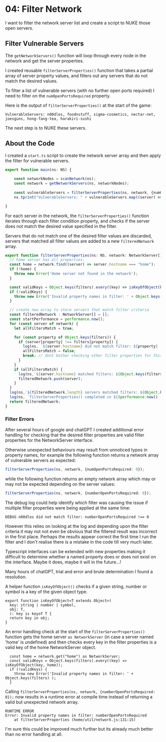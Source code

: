 # 04: Filter Network

I want to filter the network server list and create a script to NUKE those open servers.

## Filter Vulnerable Servers

The `getNetworkServers()` function will loop through every node in the network and get the server properties.

I created reusable `filterServerProperties()` function that takes a partial array of server property values, and filters out any servers that do not match the desired values. 

To filter a list of vulnerable servers (with no further open ports required) I need to filter on the `numOpenPortsRequired` property. 

Here is the output of `filterServerProperties()` at the start of the game:

`VulnerableServers: n00dles, foodnstuff, sigma-cosmetics, nectar-net, joesguns, hong-fang-tea, harakiri-sushi`

The next step is to NUKE these servers.

## About the Code

I created a `start.ts` script to create the network server array and then apply the filter for vulnerable servers. 

``` Typescript
export function main(ns: NS) {
    
    const networkNodes = scanNetwork(ns);
    const network = getNetworkServers(ns, networkNodes);
    
    const vulnerableServers = filterServerProperties(ns, network, {numOpenPortsRequired: 0});
    ns.tprint("VulnerableServers: " + vulnerableServers.map((server) => server.hostname).join(", "));

}
```
For each server in the network, the `filterServerProperties()` function iterates through each filter condition property, and checks if the server does not match the desired value specified in the filter.

Servers that do not match one of the desired filter values are discarded, servers that matched all filter values are added to a new `filteredNetwork` array.

``` typescript
export function filterServerProperties(ns: NS, network: NetworkServer[], filters: Partial<NetworkServer>): NetworkServer[] {
  // home server has all properties. 
  const home = network.find((server) => server.hostname === "home");
  if (!home) {
    throw new Error('Home server not found in the network');
  }

  const validKeys = Object.keys(filters).every((key) => isKeyOfObject(key, home));
  if (!validKeys) {
    throw new Error('Invalid property names in filter: ' + Object.keys(filters) );
  }

  // create new array to store servers that match filter criteria
  const filteredNetwork : NetworkServer[] = [];
  const startPerformance = performance.now();
  for (const server of network) {
    let allFiltersMatch = true;

    for (const property of Object.keys(filters)) {
      if (server[property] !== filters[property]) {
        log(ns, `${server.hostname} did not match filter: ${property} !== ${filters[property]}`);
        allFiltersMatch = false;
        break; // dont bother checking other filter properties for this server
      }
    }
    if (allFiltersMatch) {
      log(ns,`${server.hostname} matched filters: ${Object.keys(filters)}`);
      filteredNetwork.push(server);
    }
  }
  log(ns,`${filteredNetwork.length} servers matched filters: ${Object.keys(filters)}`, "INFO");
  log(ns, `filterServerProperties() completed in ${(performance.now() - startPerformance).toFixed(2)} milliseconds`, "SUCCESS");
  return filteredNetwork;
}
```

### Filter Errors

After several hours of google and chatGPT I created additional error handling for checking that the desired filter properties are valid filter properties for the NetworkServer interface. 

Otherwise unexpected behaviours may result from unnoticed typos in property names, for example the following function returns a network array of vulnerable servers as expected:

``` typescript
filterServerProperties(ns, network, {numOpenPortsRequired: 0}); 
```

while the following function returns an empty network array which may or may not be expected depending on the server values:

``` typescript
filterServerProperties(ns, network, {numberOpenPortsRequired: 0}); 
```

The debug log could help identify which filter was causing the issue if multiple filter properties were being applied at the same time:

```
DEBUG n00dles did not match filter: numberOpenPortsRequired !== 0
```

However this relies on looking at the log and depending upon the filter criteria it may not not even be obvious that the filtered result was incorrect in the first place. Perhaps the results appear correct the first time I run the filter and I don't realise there is a mistake in the code till very much later.

Typescript interfaces can be extended with new properties making it difficult to determine whether a named property does or does not exist on the interface. Maybe it does, maybe it will in the future...!

Many hours of chatGPT, trial and error and brute determination I found a resolution.

A helper function `isKeyOfObject()` checks if a given string, number or symbol is a key of the given object type.

```
export function isKeyOfObject<T extends Object>(
  key: string | number | symbol,
  obj: T,
  ): key is keyof T {
  return key in obj;
}
```

An error handling check at the start of the `filterServerProperties()` function gets the home server `as NetworkServer` (in case a server named 'home' is undefined) and then checks every key in the filter properties is a valid key of the home NetworkServer object.

```
  const home = network.get("home") as NetworkServer;
  const validKeys = Object.keys(filters).every((key) => isKeyOfObject(key, home));
  if (!validKeys) {
    throw new Error('Invalid property names in filter: ' + Object.keys(filters) );
  }
```

Calling `filterServerProperties(ns, network, {numberOpenPortsRequired: 0});` now results in a runtime error at compile time instead of returning a valid but unexpected network array. 

```
RUNTIME ERROR
Error: Invalid property names in filter: numberOpenPortsRequired
    at filterServerProperties (home/util/network.js:131:15)
```

I'm sure this could be improved much further but its already much better than no error handling at all.
